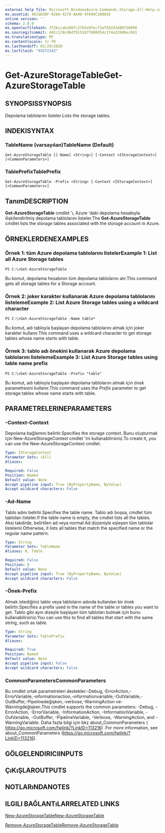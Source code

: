 ```yaml
---
external help file: Microsoft.WindowsAzure.Commands.Storage.dll-Help.xml
ms.assetid: 4631D36F-926A-4279-AA4D-5F694C18081E
online version: ''
schema: 2.0.0
ms.openlocfilehash: 3f2bccab190fc27b5e97ecf3af502d3488f28998
ms.sourcegitcommit: 4d2c178cd6df9151877b08d54c1f4a228dbec9d1
ms.translationtype: MT
ms.contentlocale: tr-TR
ms.lasthandoff: 01/29/2020
ms.locfileid: "93572342"
---
```

# <span data-ttu-id="d9732-101">Get-AzureStorageTable</span><span class="sxs-lookup"><span data-stu-id="d9732-101">Get-AzureStorageTable</span></span>

## <span data-ttu-id="d9732-102">SYNOPSIS</span><span class="sxs-lookup"><span data-stu-id="d9732-102">SYNOPSIS</span></span>
<span data-ttu-id="d9732-103">Depolama tablolarını listeler.</span><span class="sxs-lookup"><span data-stu-id="d9732-103">Lists the storage tables.</span></span>

## <span data-ttu-id="d9732-104">INDEKI</span><span class="sxs-lookup"><span data-stu-id="d9732-104">SYNTAX</span></span>

### <span data-ttu-id="d9732-105">TableName (varsayılan)</span><span class="sxs-lookup"><span data-stu-id="d9732-105">TableName (Default)</span></span>
```
Get-AzureStorageTable [[-Name] <String>] [-Context <IStorageContext>] [<CommonParameters>]
```

### <span data-ttu-id="d9732-106">TablePrefix</span><span class="sxs-lookup"><span data-stu-id="d9732-106">TablePrefix</span></span>
```
Get-AzureStorageTable -Prefix <String> [-Context <IStorageContext>] [<CommonParameters>]
```

## <span data-ttu-id="d9732-107">Tanım</span><span class="sxs-lookup"><span data-stu-id="d9732-107">DESCRIPTION</span></span>
<span data-ttu-id="d9732-108">**Get-AzureStorageTable** cmdlet 'ı, Azure 'daki depolama hesabıyla ilişkilendirilmiş depolama tablolarını listeler.</span><span class="sxs-lookup"><span data-stu-id="d9732-108">The **Get-AzureStorageTable** cmdlet lists the storage tables associated with the storage account in Azure.</span></span>

## <span data-ttu-id="d9732-109">ÖRNEKLERDEN</span><span class="sxs-lookup"><span data-stu-id="d9732-109">EXAMPLES</span></span>

### <span data-ttu-id="d9732-110">Örnek 1: tüm Azure depolama tablolarını listeler</span><span class="sxs-lookup"><span data-stu-id="d9732-110">Example 1: List all Azure Storage tables</span></span>
```
PS C:\>Get-AzureStorageTable
```

<span data-ttu-id="d9732-111">Bu komut, depolama hesabının tüm depolama tablolarını alır.</span><span class="sxs-lookup"><span data-stu-id="d9732-111">This command gets all storage tables for a Storage account.</span></span>

### <span data-ttu-id="d9732-112">Örnek 2: joker karakter kullanarak Azure depolama tablolarını listeleme</span><span class="sxs-lookup"><span data-stu-id="d9732-112">Example 2: List Azure Storage tables using a wildcard character</span></span>
```
PS C:\>Get-AzureStorageTable -Name table*
```

<span data-ttu-id="d9732-113">Bu komut, adı tabloyla başlayan depolama tablolarını almak için joker karakter kullanır.</span><span class="sxs-lookup"><span data-stu-id="d9732-113">This command uses a wildcard character to get storage tables whose name starts with table.</span></span>

### <span data-ttu-id="d9732-114">Örnek 3: tablo adı önekini kullanarak Azure depolama tablolarını listeleme</span><span class="sxs-lookup"><span data-stu-id="d9732-114">Example 3: List Azure Storage tables using table name prefix</span></span>
```
PS C:\>Get-AzureStorageTable -Prefix "table"
```

<span data-ttu-id="d9732-115">Bu komut, adı tabloyla başlayan depolama tablolarını almak için *önek* parametresini kullanır.</span><span class="sxs-lookup"><span data-stu-id="d9732-115">This command uses the *Prefix* parameter to get storage tables whose name starts with table.</span></span>

## <span data-ttu-id="d9732-116">PARAMETRELERINE</span><span class="sxs-lookup"><span data-stu-id="d9732-116">PARAMETERS</span></span>

### <span data-ttu-id="d9732-117">-Context</span><span class="sxs-lookup"><span data-stu-id="d9732-117">-Context</span></span>
<span data-ttu-id="d9732-118">Depolama bağlamını belirtir.</span><span class="sxs-lookup"><span data-stu-id="d9732-118">Specifies the storage context.</span></span>
<span data-ttu-id="d9732-119">Bunu oluşturmak için New-AzureStorageContext cmdlet 'ini kullanabilirsiniz.</span><span class="sxs-lookup"><span data-stu-id="d9732-119">To create it, you can use the New-AzureStorageContext cmdlet.</span></span>

```yaml
Type: IStorageContext
Parameter Sets: (All)
Aliases: 

Required: False
Position: Named
Default value: None
Accept pipeline input: True (ByPropertyName, ByValue)
Accept wildcard characters: False
```

### <span data-ttu-id="d9732-120">-Ad</span><span class="sxs-lookup"><span data-stu-id="d9732-120">-Name</span></span>
<span data-ttu-id="d9732-121">Tablo adını belirtir.</span><span class="sxs-lookup"><span data-stu-id="d9732-121">Specifies the table name.</span></span>
<span data-ttu-id="d9732-122">Tablo adı boşsa, cmdlet tüm tabloları listeler.</span><span class="sxs-lookup"><span data-stu-id="d9732-122">If the table name is empty, the cmdlet lists all the tables.</span></span>
<span data-ttu-id="d9732-123">Aksi takdirde, belirtilen ad veya normal Ad düzeniyle eşleşen tüm tablolar listelenir.</span><span class="sxs-lookup"><span data-stu-id="d9732-123">Otherwise, it lists all tables that match the specified name or the regular name pattern.</span></span>

```yaml
Type: String
Parameter Sets: TableName
Aliases: N, Table

Required: False
Position: 0
Default value: None
Accept pipeline input: True (ByPropertyName, ByValue)
Accept wildcard characters: False
```

### <span data-ttu-id="d9732-124">-Önek</span><span class="sxs-lookup"><span data-stu-id="d9732-124">-Prefix</span></span>
<span data-ttu-id="d9732-125">Almak istediğiniz tablo veya tabloların adında kullanılan bir önek belirtir.</span><span class="sxs-lookup"><span data-stu-id="d9732-125">Specifies a prefix used in the name of the table or tables you want to get.</span></span>
<span data-ttu-id="d9732-126">Tablo gibi aynı dizeyle başlayan tüm tabloları bulmak için bunu kullanabilirsiniz.</span><span class="sxs-lookup"><span data-stu-id="d9732-126">You can use this to find all tables that start with the same string, such as table.</span></span>

```yaml
Type: String
Parameter Sets: TablePrefix
Aliases: 

Required: True
Position: Named
Default value: None
Accept pipeline input: False
Accept wildcard characters: False
```

### <span data-ttu-id="d9732-127">CommonParameters</span><span class="sxs-lookup"><span data-stu-id="d9732-127">CommonParameters</span></span>
<span data-ttu-id="d9732-128">Bu cmdlet ortak parametreleri destekler:-Debug,-ErrorAction,-ErrorVariable,-ınformationaction,-ınformationvariable,-OutVariable,-OutBuffer,-Pipelinedeğişken,-verbose,-WarningAction ve-Warningdeğişken.</span><span class="sxs-lookup"><span data-stu-id="d9732-128">This cmdlet supports the common parameters: -Debug, -ErrorAction, -ErrorVariable, -InformationAction, -InformationVariable, -OutVariable, -OutBuffer, -PipelineVariable, -Verbose, -WarningAction, and -WarningVariable.</span></span> <span data-ttu-id="d9732-129">Daha fazla bilgi için bkz about_CommonParameters ( https://go.microsoft.com/fwlink/?LinkID=113216) .</span><span class="sxs-lookup"><span data-stu-id="d9732-129">For more information, see about_CommonParameters (https://go.microsoft.com/fwlink/?LinkID=113216).</span></span>

## <span data-ttu-id="d9732-130">GÖLGELENDIRICI</span><span class="sxs-lookup"><span data-stu-id="d9732-130">INPUTS</span></span>

## <span data-ttu-id="d9732-131">ÇıKıŞLAR</span><span class="sxs-lookup"><span data-stu-id="d9732-131">OUTPUTS</span></span>

## <span data-ttu-id="d9732-132">NOTLARıNDA</span><span class="sxs-lookup"><span data-stu-id="d9732-132">NOTES</span></span>

## <span data-ttu-id="d9732-133">ILGILI BAĞLANTıLAR</span><span class="sxs-lookup"><span data-stu-id="d9732-133">RELATED LINKS</span></span>

[<span data-ttu-id="d9732-134">New-AzureStorageTable</span><span class="sxs-lookup"><span data-stu-id="d9732-134">New-AzureStorageTable</span></span>](./New-AzureStorageTable.md)

[<span data-ttu-id="d9732-135">Remove-AzureStorageTable</span><span class="sxs-lookup"><span data-stu-id="d9732-135">Remove-AzureStorageTable</span></span>](./Remove-AzureStorageTable.md)


